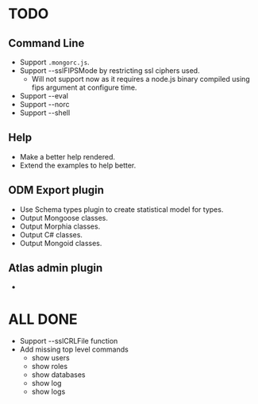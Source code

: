 # TODO

## Command Line
- Support `.mongorc.js`.
- Support --sslFIPSMode by restricting ssl ciphers used.
  * Will not support now as it requires a node.js binary compiled using fips argument at configure time.
- Support --eval
- Support --norc
- Support --shell

## Help
- Make a better help rendered.
- Extend the examples to help better.

## ODM Export plugin
- Use Schema types plugin to create statistical model for types.
- Output Mongoose classes.
- Output Morphia classes.
- Output C# classes.
- Output Mongoid classes.

## Atlas admin plugin
-



# ALL DONE
- Support --sslCRLFile function
- Add missing top level commands
  * show users
  * show roles
  * show databases
  * show log <logname>
  * show logs
